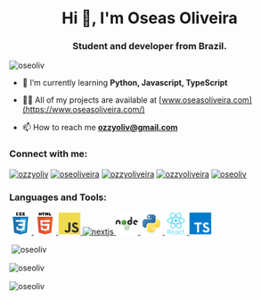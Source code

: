 <h1 align="center">Hi 👋, I'm Oseas Oliveira</h1>
<h3 align="center">Student and developer from Brazil.</h3>

<p align="left"> <img src="https://komarev.com/ghpvc/?username=oseoliv&label=Profile%20views&color=0e75b6&style=flat" alt="oseoliv" /> </p>


- 🌱 I’m currently learning **Python, Javascript, TypeScript**

- 👨‍💻 All of my projects are available at [www.oseasoliveira.com](https://www.oseasoliveira.com/)

- 📫 How to reach me **ozzyoliv@gmail.com**

<div>
  <h3 align="left">Connect with me:</h3>
<p align="left">
<a href="https://twitter.com/ozzyoliv" target="blank"><img align="center" src="https://raw.githubusercontent.com/rahuldkjain/github-profile-readme-generator/master/src/images/icons/Social/twitter.svg" alt="ozzyoliv" height="30" width="40" /></a>
<a href="https://linkedin.com/in/oseoliveira" target="blank"><img align="center" src="https://raw.githubusercontent.com/rahuldkjain/github-profile-readme-generator/master/src/images/icons/Social/linked-in-alt.svg" alt="oseoliveira" height="30" width="40" /></a>
<a href="https://fb.com/ozzyoliveira" target="blank"><img align="center" src="https://raw.githubusercontent.com/rahuldkjain/github-profile-readme-generator/master/src/images/icons/Social/facebook.svg" alt="ozzyoliveira" height="30" width="40" /></a>
<a href="https://instagram.com/ozzyoliveira" target="blank"><img align="center" src="https://raw.githubusercontent.com/rahuldkjain/github-profile-readme-generator/master/src/images/icons/Social/instagram.svg" alt="ozzyoliveira" height="30" width="40" /></a>
<a href="https://www.leetcode.com/oseoliv" target="blank"><img align="center" src="https://raw.githubusercontent.com/rahuldkjain/github-profile-readme-generator/master/src/images/icons/Social/leet-code.svg" alt="oseoliv" height="30" width="40" /></a>
</p>
</div>



<div>
  <h3 align="left">Languages and Tools:</h3>
<p align="left"> <a href="https://www.w3schools.com/css/" target="_blank" rel="noreferrer"> <img src="https://raw.githubusercontent.com/devicons/devicon/master/icons/css3/css3-original-wordmark.svg" alt="css3" width="40" height="40"/> </a> <a href="https://www.w3.org/html/" target="_blank" rel="noreferrer"> <img src="https://raw.githubusercontent.com/devicons/devicon/master/icons/html5/html5-original-wordmark.svg" alt="html5" width="40" height="40"/> </a> <a href="https://developer.mozilla.org/en-US/docs/Web/JavaScript" target="_blank" rel="noreferrer"> <img src="https://raw.githubusercontent.com/devicons/devicon/master/icons/javascript/javascript-original.svg" alt="javascript" width="40" height="40"/> </a> <a href="https://nextjs.org/" target="_blank" rel="noreferrer"> <img src="https://cdn.worldvectorlogo.com/logos/nextjs-2.svg" alt="nextjs" width="40" height="40"/> </a> <a href="https://nodejs.org" target="_blank" rel="noreferrer"> <img src="https://raw.githubusercontent.com/devicons/devicon/master/icons/nodejs/nodejs-original-wordmark.svg" alt="nodejs" width="40" height="40"/> </a> <a href="https://www.python.org" target="_blank" rel="noreferrer"> <img src="https://raw.githubusercontent.com/devicons/devicon/master/icons/python/python-original.svg" alt="python" width="40" height="40"/> </a> <a href="https://reactjs.org/" target="_blank" rel="noreferrer"> <img src="https://raw.githubusercontent.com/devicons/devicon/master/icons/react/react-original-wordmark.svg" alt="react" width="40" height="40"/> </a> <a href="https://www.typescriptlang.org/" target="_blank" rel="noreferrer"> <img src="https://raw.githubusercontent.com/devicons/devicon/master/icons/typescript/typescript-original.svg" alt="typescript" width="40" height="40"/> </a> </p>
</div>

<div>
  <p>&nbsp;<img align="center" src="https://github-readme-stats.vercel.app/api?username=oseoliv&show_icons=true&locale=en" alt="oseoliv" /></p>
</div>

<div>
  <p><img align="center" src="https://github-readme-streak-stats.herokuapp.com/?user=oseoliv&" alt="oseoliv" /></p>
</div>

<div>
  <p><img align="center" src="https://github-readme-stats.vercel.app/api/top-langs?username=oseoliv&show_icons=true&locale=en&layout=compact" alt="oseoliv" /></p>
</div>


